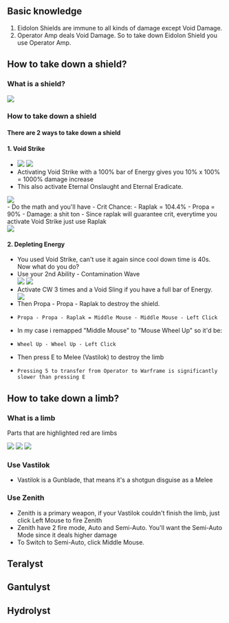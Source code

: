## Basic knowledge

1. Eidolon Shields are immune to all kinds of damage except Void Damage.
2. Operator Amp deals Void Damage. So to take down Eidolon Shield you use Operator Amp.

## How to take down a shield?

### What is a shield?

<div class="w70">
<img src="img-small/Shield.webp"/>
</div>

### How to take down a shield

#### There are 2 ways to take down a shield

#### 1. Void Strike

   - <div class="w30">
     <img src="img-small/Void-Strike.webp"/>
     <img src="img-small/Energy-Bar.webp"/>
     </div>
   - Activating Void Strike with a 100% bar of Energy gives you 10% x 100% = 1000% damage increase
   - This also activate Eternal Onslaught and Eternal Eradicate.
   <div>
   <img src="img-small/Amp-Arcanes.webp"/>
   </div>
   - Do the math and you'll have
     - Crit Chance:
       - Raplak = 104.4%
       - Propa = 90%
     - Damage: a shit ton
   - Since raplak will guarantee crit, everytime you activate Void Strike just use Raplak
   <div class="w70">
   <img src="gif/Raplak-Shield.gif"/>
   </div>

#### 2. Depleting Energy
- You used Void Strike, can't use it again since cool down time is 40s. Now what do you do?
- Use your 2nd Ability - Contamination Wave
    <div class="w30">
    <img src="img-small/Contamination-Wave.webp"/>
    <img src="img-small/CW-Bar.webp"/>
    </div>
- Activate CW 3 times and a Void Sling if you have a full bar of Energy.
    <div class="w70">
    <img src="gif/Propa-Shield.gif"/>
    </div>
- Then Propa - Propa - Raplak to destroy the shield.
-     Propa - Propa - Raplak = Middle Mouse - Middle Mouse - Left Click
- In my case i remapped "Middle Mouse" to "Mouse Wheel Up" so it'd be: 
-     Wheel Up - Wheel Up - Left Click
- Then press E to Melee (Vastilok) to destroy the limb
-     Pressing 5 to transfer from Operator to Warframe is significantly slower than pressing E

## How to take down a limb?


### What is a limb

Parts that are highlighted red are limbs

<div class="w30">
<img src="img-small/Teralyst.webp"/>
<img src="img-small/Gantulyst.webp"/>
<img src="img-small/Hydrolyst.webp"/>
</div>

### Use Vastilok
- Vastilok is a Gunblade, that means it's a shotgun disguise as a Melee

### Use Zenith
- Zenith is a primary weapon, if your Vastilok couldn't finish the limb, just click Left Mouse to fire Zenith
- Zenith have 2 fire mode, Auto and Semi-Auto. You'll want the Semi-Auto Mode since it deals higher damage
- To Switch to Semi-Auto, click Middle Mouse.

## Teralyst

## Gantulyst

## Hydrolyst
